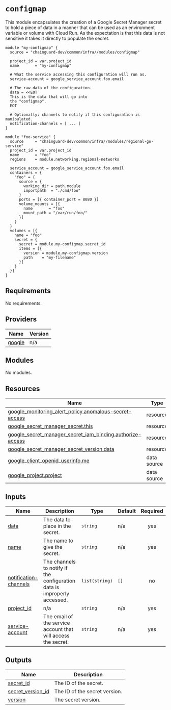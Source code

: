 # `configmap`

This module encapsulates the creation of a Google Secret Manager secret to hold
a piece of data in a manner that can be used as an environment variable or
volume with Cloud Run. As the expectation is that this data is not sensitive it
takes it directly to populate the secret.

```hcl
module "my-configmap" {
  source = "chainguard-dev/common/infra//modules/configmap"

  project_id = var.project_id
  name       = "my-configmap"

  # What the service accessing this configuration will run as.
  service-account = google_service_account.foo.email

  # The raw data of the configuration.
  data = <<EOT
  This is the data that will go into
  the "configmap".
  EOT

  # Optionally: channels to notify if this configuration is manipulated.
  notification-channels = [ ... ]
}

module "foo-service" {
  source     = "chainguard-dev/common/infra//modules/regional-go-service"
  project_id = var.project_id
  name       = "foo"
  regions    = module.networking.regional-networks

  service_account = google_service_account.foo.email
  containers = {
    "foo" = {
      source = {
        working_dir = path.module
        importpath  = "./cmd/foo"
      }
      ports = [{ container_port = 8080 }]
      volume_mounts = [{
        name       = "foo"
        mount_path = "/var/run/foo/"
      }]
    }
  }
  volumes = [{
    name = "foo"
    secret = {
      secret = module.my-configmap.secret_id
      items = [{
        version = module.my-configmap.version
        path    = "my-filename"
      }]
    }
  }]
}
```

<!-- BEGIN_TF_DOCS -->
## Requirements

No requirements.

## Providers

| Name | Version |
|------|---------|
| <a name="provider_google"></a> [google](#provider\_google) | n/a |

## Modules

No modules.

## Resources

| Name | Type |
|------|------|
| [google_monitoring_alert_policy.anomalous-secret-access](https://registry.terraform.io/providers/hashicorp/google/latest/docs/resources/monitoring_alert_policy) | resource |
| [google_secret_manager_secret.this](https://registry.terraform.io/providers/hashicorp/google/latest/docs/resources/secret_manager_secret) | resource |
| [google_secret_manager_secret_iam_binding.authorize-access](https://registry.terraform.io/providers/hashicorp/google/latest/docs/resources/secret_manager_secret_iam_binding) | resource |
| [google_secret_manager_secret_version.data](https://registry.terraform.io/providers/hashicorp/google/latest/docs/resources/secret_manager_secret_version) | resource |
| [google_client_openid_userinfo.me](https://registry.terraform.io/providers/hashicorp/google/latest/docs/data-sources/client_openid_userinfo) | data source |
| [google_project.project](https://registry.terraform.io/providers/hashicorp/google/latest/docs/data-sources/project) | data source |

## Inputs

| Name | Description | Type | Default | Required |
|------|-------------|------|---------|:--------:|
| <a name="input_data"></a> [data](#input\_data) | The data to place in the secret. | `string` | n/a | yes |
| <a name="input_name"></a> [name](#input\_name) | The name to give the secret. | `string` | n/a | yes |
| <a name="input_notification-channels"></a> [notification-channels](#input\_notification-channels) | The channels to notify if the configuration data is improperly accessed. | `list(string)` | `[]` | no |
| <a name="input_project_id"></a> [project\_id](#input\_project\_id) | n/a | `string` | n/a | yes |
| <a name="input_service-account"></a> [service-account](#input\_service-account) | The email of the service account that will access the secret. | `string` | n/a | yes |

## Outputs

| Name | Description |
|------|-------------|
| <a name="output_secret_id"></a> [secret\_id](#output\_secret\_id) | The ID of the secret. |
| <a name="output_secret_version_id"></a> [secret\_version\_id](#output\_secret\_version\_id) | The ID of the secret version. |
| <a name="output_version"></a> [version](#output\_version) | The secret version. |
<!-- END_TF_DOCS -->

